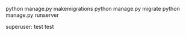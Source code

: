 python manage.py makemigrations
python manage.py migrate
python manage.py runserver

superuser: test test

